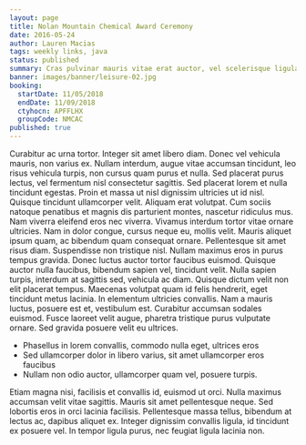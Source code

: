 ```yaml
---
layout: page
title: Nolan Mountain Chemical Award Ceremony
date: 2016-05-24
author: Lauren Macias
tags: weekly links, java
status: published
summary: Cras pulvinar mauris vitae erat auctor, vel scelerisque ligula.
banner: images/banner/leisure-02.jpg
booking:
  startDate: 11/05/2018
  endDate: 11/09/2018
  ctyhocn: APFFLHX
  groupCode: NMCAC
published: true
---
```

Curabitur ac urna tortor. Integer sit amet libero diam. Donec vel vehicula mauris, non varius ex. Nullam interdum, augue vitae accumsan tincidunt, leo risus vehicula turpis, non cursus quam purus et nulla. Sed placerat purus lectus, vel fermentum nisl consectetur sagittis. Sed placerat lorem et nulla tincidunt egestas. Proin et massa ut nisl dignissim ultricies ut id nisl. Quisque tincidunt ullamcorper velit. Aliquam erat volutpat. Cum sociis natoque penatibus et magnis dis parturient montes, nascetur ridiculus mus. Nam viverra eleifend eros nec viverra. Vivamus interdum tortor vitae ornare ultricies. Nam in dolor congue, cursus neque eu, mollis velit. Mauris aliquet ipsum quam, ac bibendum quam consequat ornare. Pellentesque sit amet risus diam.
Suspendisse non tristique nisl. Nullam maximus eros in purus tempus gravida. Donec luctus auctor tortor faucibus euismod. Quisque auctor nulla faucibus, bibendum sapien vel, tincidunt velit. Nulla sapien turpis, interdum at sagittis sed, vehicula ac diam. Quisque dictum velit non elit placerat tempus. Maecenas volutpat quam id felis hendrerit, eget tincidunt metus lacinia. In elementum ultricies convallis. Nam a mauris luctus, posuere est et, vestibulum est. Curabitur accumsan sodales euismod. Fusce laoreet velit augue, pharetra tristique purus vulputate ornare. Sed gravida posuere velit eu ultrices.

* Phasellus in lorem convallis, commodo nulla eget, ultrices eros
* Sed ullamcorper dolor in libero varius, sit amet ullamcorper eros faucibus
* Nullam non odio auctor, ullamcorper quam vel, posuere turpis.

Etiam magna nisi, facilisis et convallis id, euismod ut orci. Nulla maximus accumsan velit vitae sagittis. Mauris sit amet pellentesque neque. Sed lobortis eros in orci lacinia facilisis. Pellentesque massa tellus, bibendum at lectus ac, dapibus aliquet ex. Integer dignissim convallis ligula, id tincidunt ex posuere vel. In tempor ligula purus, nec feugiat ligula lacinia non.

